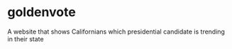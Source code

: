 # goldenvote
A website that shows Californians which presidential candidate is trending in their state
